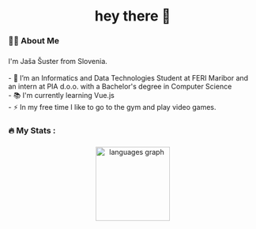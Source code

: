 <!---
jasasuster/jasasuster is a ✨ special ✨ repository because its `README.md` (this file) appears on your GitHub profile.
You can click the Preview link to take a look at your changes.
--->

###

<h1 align="center">hey there 👋</h1>

###

<h3 align="left">👩‍💻  About Me</h3>

###

<p align="left">I'm Jaša Šuster from Slovenia.<br><br>- 🔭 I’m an Informatics and Data Technologies Student at FERI Maribor and an intern at PIA d.o.o. with a Bachelor's degree in Computer Science <br>- 📚 I'm currently learning Vue.js<br>- ⚡ In my free time I like to go to the gym and play video games.</p>

###

<h3 align="left">🔥   My Stats :</h3>

###

<div align="center">
  <img src="https://github-readme-stats.vercel.app/api/top-langs?username=jasasuster&locale=en&hide_title=false&layout=compact&card_width=320&langs_count=5&theme=dracula&hide_border=false" height="150" alt="languages graph"  />
</div>

###
